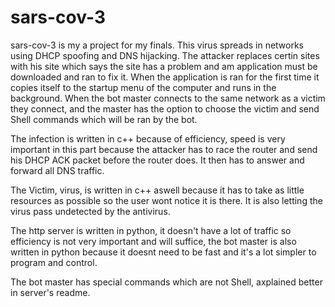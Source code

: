 # sars-cov-3
sars-cov-3 is my a project for my finals.
This virus spreads in networks using DHCP spoofing and DNS hijacking. 
The attacker replaces certin sites with his site which says the site has a problem and am application must be downloaded and ran to fix it.
When the application is ran for the first time it copies itself to the startup menu of the computer and runs in the background.
When the bot master connects to the same network as a victim they connect, and the master has the option to choose the victim and send Shell commands which will be ran
by the bot.

The infection is written in c++ because of efficiency, speed is very important in this part because the attacker has to race the router and send his DHCP ACK packet
before the router does. It then has to answer and forward all DNS traffic.

The Victim, virus, is written in c++ aswell because it has to take as little resources as possible so the user wont notice it is there. 
It is also letting the virus pass undetected by the antivirus.

The http server is written in python, it doesn't have a lot of traffic so efficiency is not very important and will suffice, the bot master is also written in python
because it doesnt need to be fast and it's a lot simpler to program and control.

The bot master has special commands which are not Shell, axplained better in server's readme.
